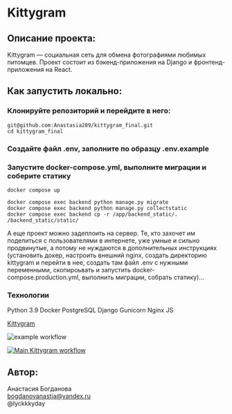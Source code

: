 # Kittygram 

## Описание проекта:
Kittygram — социальная сеть для обмена фотографиями любимых питомцев. Проект состоит из бэкенд-приложения на Django и фронтенд-приложения на React.

## Как запустить локально:

### Клонируйте репозиторий и перейдите в него:   
```sh/bash
git@github.com:Anastasia289/kittygram_final.git
cd kittygram_final
```
   
### Cоздайте файл .env, заполните по образцу .env.example    


### Запустите docker-compose.yml, выполните миграции и соберите статику
```sh/bash
docker compose up

docker compose exec backend python manage.py migrate
docker compose exec backend python manage.py collectstatic
docker compose exec backend cp -r /app/backend_static/. /backend_static/static/

```

А еще проект можно задеплоить на сервер. Те, кто захочет им поделиться с пользователями в интернете, уже умные и сильно продвинутые, а потому не нуждаются в дополнительных инструкциях (установить докер, настроить внешний nginx, создать директорию kittygram и перейти в нее, создать там файл .env с нужными переменными, скопироьвать и запустить docker-compose.production.yml, выполнить миграции, собрать статику)...



### Технологии
Python 3.9
Docker
PostgreSQL
Django
Gunicorn
Nginx
JS

[Kittygram](https://procrastination2.hopto.org/) 


![example workflow](https://github.com/github/docs/actions/workflows/main.yml/badge.svg)

[![Main Kittygram workflow](https://github.com/Anastasia289/kittygram_final/actions/workflows/main.yml/badge.svg)](https://github.com/Anastasia289/kittygram_final/actions/workflows/main.yml)

## Автор: 
   
Анастасия Богданова   
bogdanovanastja@yandex.ru  
@lyckkkyday

